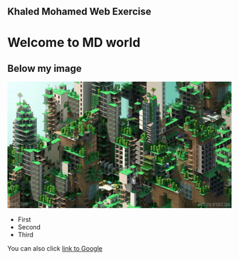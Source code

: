 ## Khaled Mohamed Web Exercise
# Welcome to MD world

## Below my image
![example image](Khaledoooo.jpeg.webp)

- First
- Second
- Third

You can also click [link to Google](http://www.google.com)
